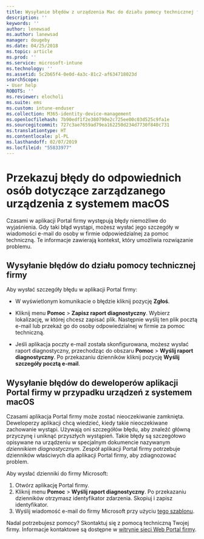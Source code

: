 ```yaml
---
title: Wysyłanie błędów z urządzenia Mac do działu pomocy technicznej firmy | Microsoft Docs
description: ''
keywords: ''
author: lenewsad
ms.author: lanewsad
manager: dougeby
ms.date: 04/25/2018
ms.topic: article
ms.prod: ''
ms.service: microsoft-intune
ms.technology: ''
ms.assetid: 5c2b65f4-0e0d-4a3c-81c2-af634718023d
searchScope:
- User help
ROBOTS: ''
ms.reviewer: elocholi
ms.suite: ems
ms.custom: intune-enduser
ms.collection: M365-identity-device-management
ms.openlocfilehash: 7b90edf1f2e380790e2c725ee00c03d525c9fa1e
ms.sourcegitcommit: 727c3ae7659ad79ea162250d234d7730f840c731
ms.translationtype: HT
ms.contentlocale: pl-PL
ms.lasthandoff: 02/07/2019
ms.locfileid: "55833977"
---
```

# <a name="submit-errors-to-the-right-people-for-your-managed-macos-device"></a>Przekazuj błędy do odpowiednich osób dotyczące zarządzanego urządzenia z systemem macOS

Czasami w aplikacji Portal firmy występują błędy niemożliwe do wyjaśnienia. Gdy taki błąd wystąpi, możesz wysłać jego szczegóły w wiadomości e-mail do osoby w firmie odpowiedzialnej za pomoc techniczną. Te informacje zawierają kontekst, który umożliwia rozwiązanie problemu.

## <a name="send-errors-to-your-company-support"></a>Wysyłanie błędów do działu pomocy technicznej firmy

Aby wysłać szczegóły błędu w aplikacji Portal firmy:

-   W wyświetlonym komunikacie o błędzie kliknij pozycję **Zgłoś**.

-   Kliknij menu **Pomoc** > **Zapisz raport diagnostyczny**. Wybierz lokalizację, w której chcesz zapisać plik. Następnie wyślij ten plik pocztą e-mail lub przekaż go do osoby odpowiedzialnej w firmie za pomoc techniczną.

-   Jeśli aplikacja poczty e-mail została skonfigurowana, możesz wysłać raport diagnostyczny, przechodząc do obszaru **Pomoc** > **Wyślij raport diagnostyczny**. Po przekazaniu dzienników kliknij pozycję **Wyślij szczegóły pocztą e-mail**.

## <a name="send-errors-to-the-company-portal-developers-for-macos-devices"></a>Wysyłanie błędów do deweloperów aplikacji Portal firmy w przypadku urządzeń z systemem macOS

Czasami aplikacja Portal firmy może zostać nieoczekiwanie zamknięta. Deweloperzy aplikacji chcą wiedzieć, kiedy takie nieoczekiwane zachowanie wystąpi. Używają oni szczegółów błędu, aby znaleźć główną przyczynę i uniknąć przyszłych wystąpień. Takie błędy są szczegółowo opisywane na urządzeniu w specjalnym dokumencie nazywanym _dziennikiem diagnostycznym_. Zespół aplikacji Portal firmy potrzebuje dzienników właściwych dla aplikacji Portal firmy, aby zdiagnozować problem.

Aby wysłać dzienniki do firmy Microsoft:

1.  Otwórz aplikację Portal firmy.
2.  Kliknij menu **Pomoc** > **Wyślij raport diagnostyczny**.  Po przekazaniu dzienników otrzymasz identyfikator zdarzenia. Skopiuj i zapisz identyfikator.
3.  Wyślij wiadomość e-mail do firmy Microsoft przy użyciu <a href="mailto:IntuneCPiOSfeedback@microsoft.com?subject=My Company Portal App Closed Unexpectedly&body=Paste your incident ID and describe the incident here.">tego szablonu</a>.

Nadal potrzebujesz pomocy? Skontaktuj się z pomocą techniczną Twojej firmy. Informacje kontaktowe są dostępne w [witrynie sieci Web Portal firmy](https://go.microsoft.com/fwlink/?linkid=2010980).
